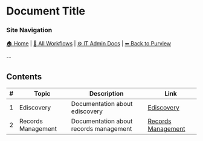 <!-- description: Documentation about Document Title for Your Organization. -->

# Document Title

### Site Navigation
[🏠 Home](../../../README.md) | [📂 All Workflows](../../../users/users.md) | [⚙ IT Admin Docs](../../../it-admins/README.md) | [⬅ Back to Purview](../README.md)

--

## Contents

| **#** | **Topic** | **Description** | **Link** |
|---|---|---|---|
| 1 | Ediscovery | Documentation about ediscovery | [Ediscovery](ediscovery/) |
| 2 | Records Management | Documentation about records management | [Records Management](records-management/) |